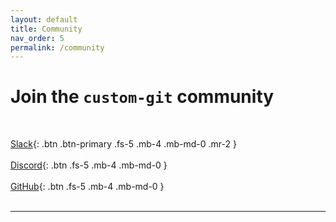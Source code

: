 ```yaml
---
layout: default
title: Community
nav_order: 5
permalink: /community
---
```


# Join the `custom-git` community
<br>

[<i class="fab fa-slack fa-2x"></i> Slack](https://join.slack.com/t/custom-git/shared_invite/zt-ss0s481u-5_4W07rXpb_Gycncq_M1eQ){: .btn .btn-primary .fs-5 .mb-4 .mb-md-0 .mr-2 }<br><br>
[<i class="fab fa-discord fa-2x"></i> Discord](https://discord.gg/PYYg9gtFtR){: .btn .fs-5 .mb-4 .mb-md-0 }<br><br>
[<i class="fab fa-github fa-2x"></i> GitHub](https://github.com/custom-git/custom-git-bash){: .btn .fs-5 .mb-4 .mb-md-0 }<br><br>

<div class="g-ytsubscribe" data-channelid="UC_pNb_w0nc_mnfBOUtCmhQQ" data-layout="full" data-count="default"></div>

---
